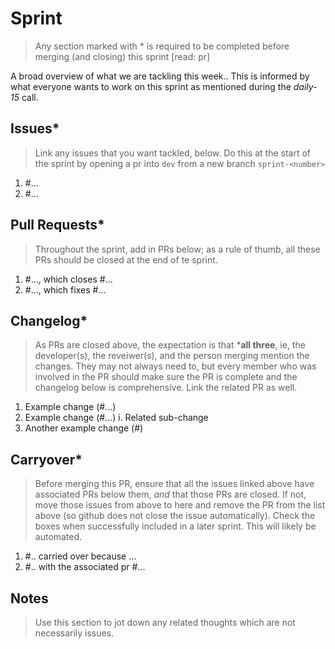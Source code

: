 # Sprint <number>
> Any section marked with \* is required to be completed before merging (and closing) this sprint [read: pr]

A broad overview of what we are tackling this week.. This is informed by what everyone wants to work on this sprint as mentioned during the _daily-15_ call.

## Issues\*
> Link any issues that you want tackled, below. Do this at the start of the sprint by opening a pr into `dev` from a new branch `sprint-<number>`

1. \#...
2. \#...

## Pull Requests\*
> Throughout the sprint, add in PRs below; as a rule of thumb, all these PRs should be closed at the end of te sprint.

1. \#..., which closes \#...
2. \#..., which fixes \#...

## Changelog\*
> As PRs are closed above, the expectation is that ***all three**, ie, the developer(s), the reveiwer(s), and the person merging mention the changes. They may not always need to, but every member who was involved in the PR should make sure the PR is complete and the changelog below is comprehensive. Link the related PR as well.

1. Example change (\#...)
2. Example change (\#...)
  i. Related sub-change
3. Another example change (\#)

## Carryover\*
> Before merging this PR, ensure that all the issues linked above have associated PRs below them, _and_ that those PRs are closed. If not, move those issues from above to here and remove the PR from the list above (so github does not close the issue automatically). Check the boxes when successfully included in a later sprint. This will likely be automated.

1. \#.. carried over because ...
2. \#.. with the associated pr \#...

## Notes
> Use this section to jot down any related thoughts which are not necessarily issues.

